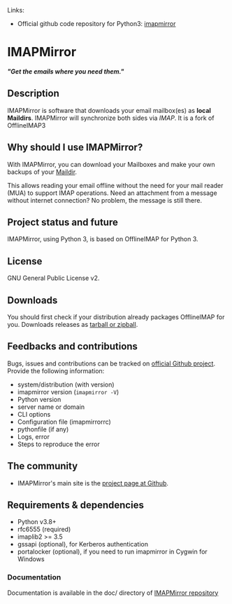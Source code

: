 [imapmirror]: https://github.com/imapmirror/imapmirror

Links:
* Official github code repository for Python3: [imapmirror]

# IMAPMirror

***"Get the emails where you need them."***


## Description

IMAPMirror is software that downloads your email mailbox(es) as **local
Maildirs**. IMAPMirror will synchronize both sides via *IMAP*. It is a
fork of OfflineIMAP3


## Why should I use IMAPMirror?

With IMAPMirror, you can download your Mailboxes and make your own backups of
your [Maildir](https://en.wikipedia.org/wiki/Maildir).

This allows reading your email offline without the need for your mail
reader (MUA) to support IMAP operations. Need an attachment from a
message without internet connection? No problem, the message is still there.


## Project status and future

IMAPMirror, using Python 3, is based on OfflineIMAP for Python 3.



## License

GNU General Public License v2.


## Downloads

You should first check if your distribution already packages OfflineIMAP for you.
Downloads releases as [tarball or zipball](https://github.com/imapmirror/imapmirror/tags).

## Feedbacks and contributions

Bugs, issues and contributions can be tracked on
[official Github project][imapmirror].  Provide the following information:
- system/distribution (with version)
- imapmirror version (`imapmirror -V`)
- Python version
- server name or domain
- CLI options
- Configuration file (imapmirrorrc)
- pythonfile (if any)
- Logs, error
- Steps to reproduce the error


## The community

* IMAPMirror's main site is the [project page at Github][imapmirror].


## Requirements & dependencies

* Python v3.8+
* rfc6555 (required)
* imaplib2 >= 3.5
* gssapi (optional), for Kerberos authentication
* portalocker (optional), if you need to run imapmirror in Cygwin for Windows

### Documentation

Documentation is available in the doc/ directory of [IMAPMirror repository][imapmirror]
